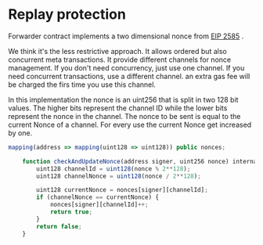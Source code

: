 # Replay protection

Forwarder contract implements a two dimensional nonce from [EIP 2585](https://github.com/ethereum/EIPs/issues/2585) .

We think it's the less restrictive approach. It allows ordered but also concurrent meta transactions. It provide different channels for nonce management. If you don't need concurrency, just use one channel. If you need concurrent transactions, use a different channel. an extra gas fee will be charged the firs time you use this channel.

In this implementation the nonce is an uint256 that is split in two 128 bit values. The higher bits represent the channel ID while the lower bits represent the nonce in the channel. The nonce to be sent is equal to the current Nonce of a channel. For every use the current Nonce get increased by one.

```js
mapping(address => mapping(uint128 => uint128)) public nonces;

	function checkAndUpdateNonce(address signer, uint256 nonce) internal returns (bool) {
		uint128 channelId = uint128(nonce % 2**128);
		uint128 channelNonce = uint128(nonce / 2**128);

		uint128 currentNonce = nonces[signer][channelId];
		if (channelNonce == currentNonce) {
			nonces[signer][channelId]++;
			return true;
		}
		return false;
	}
```